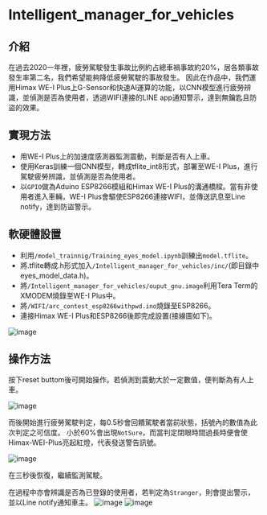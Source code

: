 # Intelligent_manager_for_vehicles
## 介紹
在過去2020一年裡，疲勞駕駛發生事故比例約占總車禍事故約20%，居各類事故發生率第二名，我們希望能夠降低疲勞駕駛的事故發生。
因此在作品中，我們運用Himax WE-I Plus上G-Sensor和快速AI運算的功能，以CNN模型進行疲勞辨識，並偵測是否為使用者，透過WIFI連接的LINE app通知警示，達到無鑰匙且防盜的效果。
## 實現方法
* 用WE-I Plus上的加速度感測器監測震動，判斷是否有人上車。
* 使用Keras訓練一個CNN模型，轉成tflite_int8形式，部署至WE-I Plus，進行駕駛疲勞辨識，並偵測是否為使用者。
* 以`GPIO`做為Aduino ESP8266模組和Himax WE-I Plus的溝通橋樑。當有非使用者進入車輛，WE-I Plus會驅使ESP8266連接WIFI，並傳送訊息至Line notify，達到防盜警示。
## 軟硬體設置
* 利用`/model_trainnig/Training_eyes_model.ipynb`訓練出`model.tflite`。
* 將.tflite轉成.h形式加入`/Intelligent_manager_for_vehicles/inc/`(即目錄中eyes_model_data.h)。
* 將`/Intelligent_manager_for_vehicles/ouput_gnu.image`利用Tera Term的XMODEM燒錄至WE-I Plus中。
* 將`/WIFI/arc_contest_esp8266withpwd.ino`燒錄至ESP8266。
* 連接Himax WE-I Plus和ESP8266後即完成設置(接線圖如下)。

![image](https://user-images.githubusercontent.com/48234255/126736324-9d7d40e6-58cc-477b-a9ac-7a14d6ff3c4b.png)

## 操作方法
按下reset buttom後可開始操作。若偵測到震動大於一定數值，便判斷為有人上車。

![image](https://user-images.githubusercontent.com/48234255/119994911-a4f4bb80-bfff-11eb-9b96-754bb3ee03db.png)

而後開始進行疲勞駕駛判定，每0.5秒會回饋駕駛者當前狀態，括號內的數值為此次判定之可信度。
小於60%會出現`NotSure`，而當判定閉眼時間過長時便會使Himax-WEI-Plus亮起紅燈，代表發送警告訊號。

![image](https://user-images.githubusercontent.com/48234255/120002038-feacb400-c006-11eb-83df-b383f1ceb5fb.png)

在三秒後恢復，繼續監測駕駛。

在過程中亦會辨識是否為已登錄的使用者，若判定為`Stranger`，則會提出警示，並以Line notify通知車主。
![image](https://user-images.githubusercontent.com/48234255/126733247-4dea2340-4e31-4608-937a-83d7d5975cfe.png)
![image](https://user-images.githubusercontent.com/48234255/126733267-e9edee98-0284-4165-877b-c8a38a9b9be8.png)


